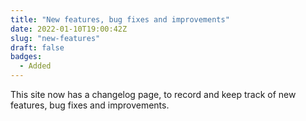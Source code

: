 ```yaml
---
title: "New features, bug fixes and improvements"
date: 2022-01-10T19:00:42Z
slug: "new-features"
draft: false
badges: 
  - Added
---
```


This site now has a changelog page, to record and keep track of new features, bug fixes and improvements.